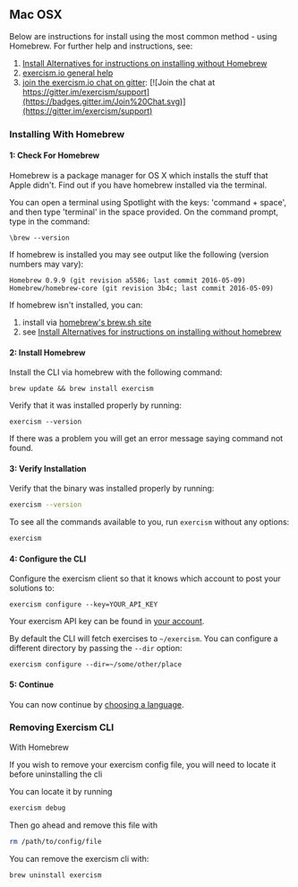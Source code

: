 ## Mac OSX

Below are instructions for install using the most common method - using Homebrew. For further help and instructions, see:

1. [Install Alternatives for instructions on installing without Homebrew](/cli/install)
2. [exercism.io general help](http://exercism.io/help)
3. [join the exercism.io chat on gitter](https://gitter.im/exercism/support): [![Join the chat at https://gitter.im/exercism/support](https://badges.gitter.im/Join%20Chat.svg)](https://gitter.im/exercism/support)

### Installing With Homebrew

#### 1: Check For Homebrew

Homebrew is a package manager for OS X which installs the stuff that Apple didn't.
Find out if you have homebrew installed via the terminal.

You can open a terminal using Spotlight with the keys: 'command + space', and then type 'terminal' in the space provided.
On the command prompt, type in the command:

`\brew --version`

If homebrew is installed you may see output like the following (version numbers may vary):
```
Homebrew 0.9.9 (git revision a5586; last commit 2016-05-09)
Homebrew/homebrew-core (git revision 3b4c; last commit 2016-05-09)
```
If homebrew isn't installed, you can:
1. install via [homebrew's brew.sh site](http://brew.sh/)
2. see [Install Alternatives for instructions on installing without homebrew](/cli/install)

#### 2: Install Homebrew
Install the CLI via homebrew with the following command:

```
brew update && brew install exercism
```

Verify that it was installed properly by running:

```
exercism --version
```

If there was a problem you will get an error message saying command not found.

#### 3: Verify Installation
Verify that the binary was installed properly by running:

```bash
exercism --version
```

To see all the commands available to you, run `exercism` without any options:

```bash
exercism
```

#### 4: Configure the CLI

Configure the exercism client so that it knows which account to post your solutions to:

```
exercism configure --key=YOUR_API_KEY
```

Your exercism API key can be found in [your account](/account/key).

By default the CLI will fetch exercises to `~/exercism`.
You can configure a different directory by passing the `--dir` option:

```
exercism configure --dir=~/some/other/place
```
#### 5: Continue
You can now continue by [choosing a language](http://exercism.io/languages).

### Removing Exercism CLI

With Homebrew

If you wish to remove your exercism config file, you will need to
locate it before uninstalling the cli

You can locate it by running

```bash
exercism debug
```

Then go ahead and remove this file with

```bash
rm /path/to/config/file
```

You can remove the exercism cli with:

```bash
brew uninstall exercism
```


